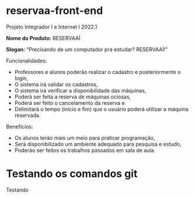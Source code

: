 # reservaa-front-end
Projeto Integrador I e Internet I 2022.1

<b>Nome do Produto:</b>
RESERVAAÍ

<b>Slogan:</b>
“Precisando de um computador pra estudar? RESERVAAÍ!"

Funcionalidades:            
- Professores e alunos poderão realizar o cadastro e posteriormente o login,
- O sistema irá validar os cadastros, 
- O sistema irá verificar a disponibilidade das máquinas,
- Poderá ser feita a reserva de máquinas ociosas,
- Poderá ser feito o cancelamento da reserva e
- Delimitará o tempo (início e fim) que o usuário poderá utilizar a máquina reservada.
 
Benefícios:
- Os alunos terão mais um meio para praticar programação,
- Será disponibilizado um ambiente adequado para pesquisa e estudo,
- Poderão ser feitos os trabalhos passados em sala de aula.

# Testando os comandos git
Testando